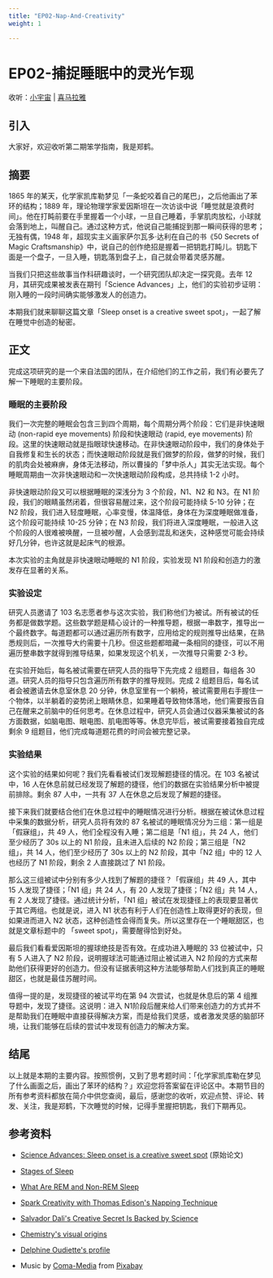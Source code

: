 ```yaml
---
title: "EP02-Nap-And-Creativity"
weight: 1

---
```


# EP02-捕捉睡眠中的灵光乍现

收听：[小宇宙](https://www.xiaoyuzhoufm.com/episodes/61da6b9ea400c116afea3ed2) | [喜马拉雅](https://m.ximalaya.com/sound/490716835)

## 引入

大家好，欢迎收听第二期笨学指南，我是郑鹤。

## 摘要

1865 年的某天，化学家凯库勒梦见「一条蛇咬着自己的尾巴」，之后他画出了苯环的结构；1889 年，理论物理学家爱因斯坦在一次访谈中说「睡觉就是浪费时间」。他在打盹前要在手里握着一个小球，一旦自己睡着，手掌肌肉放松，小球就会落到地上，叫醒自己。通过这种方式，他说自己能捕捉到那一瞬间获得的思考；无独有偶，1948 年，超现实主义画家萨尔瓦多·达利在自己的书《50 Secrets of Magic Craftsmanship》中，说自己的创作绝招是握着一把钥匙打盹儿。钥匙下面是一个盘子，一旦入睡，钥匙落到盘子上，自己就会带着灵感苏醒。

当我们只把这些故事当作科研趣谈时，一个研究团队却决定一探究竟。去年 12 月，其研究成果被发表在期刊「Science Advances」上，他们的实验初步证明：刚入睡的一段时间确实能够激发人的创造力。

本期我们就来聊聊这篇文章「Sleep onset is a creative sweet spot」，一起了解在睡觉中创造的秘密。

## 正文

完成这项研究的是一个来自法国的团队，在介绍他们的工作之前，我们有必要先了解一下睡眠的主要阶段。

### 睡眠的主要阶段

我们一次完整的睡眠会包含三到四个周期，每个周期分两个阶段：它们是非快速眼动 (non-rapid eye movements) 阶段和快速眼动 (rapid, eye movements) 阶段。这里的快速眼动就是指眼球快速移动。在非快速眼动阶段中，我们的身体处于自我修复和生长的状态；而快速眼动阶段就是我们做梦的阶段，做梦的时候，我们的肌肉会处被麻痹，身体无法移动，所以曹操的「梦中杀人」其实无法实现。每个睡眠周期由一次非快速眼动和一次快速眼动阶段构成，总共持续 1-2 小时。

非快速眼动阶段又可以根据睡眠的深浅分为 3 个阶段，N1、N2 和 N3。在 N1 阶段，我们的眼睛虽然闭着，但很容易醒过来，这个阶段可能持续 5-10 分钟；在 N2 阶段，我们进入轻度睡眠，心率变慢，体温降低，身体在为深度睡眠做准备，这个阶段可能持续 10-25 分钟；在 N3 阶段，我们将进入深度睡眠，一般进入这个阶段的人很难被唤醒，一旦被吵醒，人会感到混乱和迷失，这种感觉可能会持续好几分钟，也许这就是起床气的根源。

本次实验的主角就是非快速眼动睡眠的 N1 阶段，实验发现 N1 阶段和创造力的激发存在显著的关系。

### 实验设定

研究人员邀请了 103 名志愿者参与这次实验，我们称他们为被试。所有被试的任务都是做数学题。这些数学题是精心设计的一种推导题，根据一串数字，推导出一个最终数字。每道题都可以通过遍历所有数字，应用给定的规则推导出结果，在熟悉规则后，一次推导大约需要十几秒。但这些题都暗藏一条相同的捷径，可以不用遍历整串数字就得到推导结果，如果发现这个机关，一次推导只需要 2-3 秒。

在实验开始后，每名被试需要在研究人员的指导下先完成 2 组题目，每组各 30 道。研究人员的指导只包含遍历所有数字的推导规则。完成 2 组题目后，每名试者会被邀请去休息室休息 20 分钟，休息室里有一个躺椅，被试需要用右手握住一个物体，以半躺着的姿势闭上眼睛休息，如果睡着导致物体落地，他们需要报告自己在醒来之前脑中的任何思考。在休息过程中，研究人员会通过仪器采集被试的各方面数据，如脑电图、眼电图、肌电图等等。休息完毕后，被试需要接着独自完成剩余 9 组题目，他们完成每道题花费的时间会被完整记录。

### 实验结果

这个实验的结果如何呢？我们先看看被试们发现解题捷径的情况。在 103 名被试中，16 人在休息前就已经发现了解题的捷径，他们的数据在实验结果分析中被提前排除。剩余 87 人中，一共有 37 人在休息之后发现了解题的捷径。

接下来我们就要结合他们在休息过程中的睡眠情况进行分析。根据在被试休息过程中采集的数据分析，研究人员将有效的 87 名被试的睡眠情况分为三组：第一组是「假寐组」，共 49 人，他们全程没有入睡；第二组是「N1 组」，共 24 人，他们至少经历了 30s 以上的 N1 阶段，且未进入后续的 N2 阶段；第三组是「N2 组」，共 14 人，他们至少经历了 30s 以上的 N2 阶段，其中「N2 组」中的 12 人也经历了 N1 阶段，剩余 2 人直接跳过了 N1 阶段。

那么这三组被试中分别有多少人找到了解题的捷径？「假寐组」共 49 人，其中 15 人发现了捷径；「N1 组」共 24 人，有 20 人发现了捷径；「N2 组」共 14 人，有 2 人发现了捷径。通过统计分析，「N1 组」被试在发现捷径上的表现要显著优于其它两组。也就是说，进入 N1 状态有利于人们在创造性上取得更好的表现，但如果进而进入 N2 状态，这种创造性会得而复失。所以这里存在一个睡眠甜区，也就是文章标题中的 「sweet spot」，需要醒得恰到好处。

最后我们看看爱因斯坦的握球绝技是否有效。在成功进入睡眠的 33 位被试中，只有 5 人进入了 N2 阶段，说明握球法可能通过阻止被试进入 N2 阶段的方式来帮助他们获得更好的创造力。但没有证据表明这种方法能够帮助人们找到真正的睡眠甜区，也就是最佳苏醒时间。

值得一提的是，发现捷径的被试平均在第 94 次尝试，也就是休息后的第 4 组推导题中，发现了捷径。这说明：进入 N1阶段后醒来给人们带来创造力的方式并不是帮助我们在睡眠中直接获得解决方案，而是给我们灵感，或者激发灵感的脑部环境，让我们能够在后续的尝试中发现有创造力的解决方案。

## 结尾

以上就是本期的主要内容。按照惯例，又到了思考题时间：「化学家凯库勒在梦见了什么画面之后，画出了苯环的结构？」欢迎您将答案留在评论区中。本期节目的所有参考资料都放在简介中供您查阅，最后，感谢您的收听，欢迎点赞、评论、转发、关注，我是郑鹤，下次睡觉的时候，记得手里握把钥匙，我们下期再见。

## 参考资料

* [Science Advances: Sleep onset is a creative sweet spot](https://www.science.org/doi/pdf/10.1126/sciadv.abj5866) (原始论文)
* [Stages of Sleep](https://www.uofmhealth.org/health-library/hw48331)
* [What Are REM and Non-REM Sleep](https://www.webmd.com/sleep-disorders/sleep-101)
* [Spark Creativity with Thomas Edison's Napping Technique](https://www.scientificamerican.com/article/thomas-edisons-naps-inspire-a-way-to-spark-your-own-creativity/)
* [Salvador Dali's Creative Secret Is Backed by Science](https://www.scientificamerican.com/podcast/episode/salvador-dalis-creative-secret-is-backed-by-science/)
* [Chemistry's visual origins](https://www.nature.com/articles/465036a)
* [Delphine Oudiette's profile](https://pallerlab.psych.northwestern.edu/Delphine.html)

* Music by <a href="/users/coma-media-24399569/?tab=audio&amp;utm_source=link-attribution&amp;utm_medium=referral&amp;utm_campaign=audio&amp;utm_content=12327">Coma-Media</a> from <a href="https://pixabay.com/?utm_source=link-attribution&amp;utm_medium=referral&amp;utm_campaign=music&amp;utm_content=12327">Pixabay</a>
